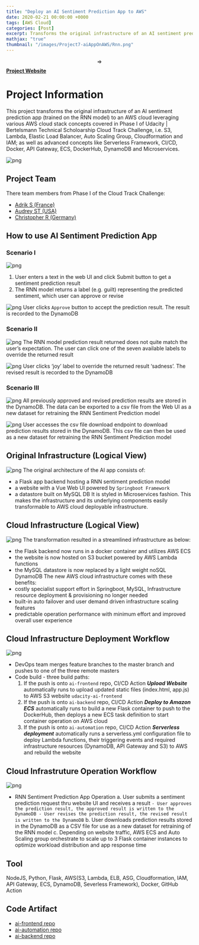 ```yaml
---
title: "Deploy an AI Sentiment Prediction App to AWS"
date: 2020-02-21 00:00:00 +0000
tags: [AWS Cloud]
categories: [Post]
excerpt: Transforms the original infrastructure of an AI sentiment prediction app (trained on the RNN model) to an AWS cloud deployable infrastructure.
mathjax: "true"
thumbnail: "/images/Project7-aiAppOnAWS/Rnn.png"
---
```


$$\Rightarrow$$ <a href="http://ai-frontend.s3-website-us-west-2.amazonaws.com/" target="_blank"><b>Project Website</b></a>

# Project Information
This project transforms the original infrastructure of an AI sentiment prediction app (trained on the RNN model) to an AWS cloud leveraging various AWS cloud stack concepts covered in Phase I of Udacity | Bertelsmann Technical Scholoarship Cloud Track Challenge, i.e. S3, Lambda, Elastic Load Balancer, Auto Scaling Group, Cloudformation and IAM; as well as advanced concepts like Serverless Framework, CI/CD, Docker, API Gateway, ECS, DockerHub, DynamoDB and Microservices.

![png](/images/Project7-aiAppOnAWS/cicdworkflow.png)

## Project Team
There team members from Phase I of the Cloud Track Challenge:
-  <a href="https://github.com/Adriks976" target="_blank">Adrik S (France)</a>
-  <a href="https://github.com/atan4583" target="_blank">Audrey ST (USA)</a>
-  <a href="https://github.com/christopherrauh" target="_blank">Christopher R (Germany)</a>

## How to use AI Sentiment Prediction App
### Scenario I
![png](/images/Project7-aiAppOnAWS/UC1a.png)
   1. User enters a text in the web UI and click Submit button to get a sentiment prediction result
   2. The RNN model returns a label (e.g. guilt) representing the predicted sentiment, which user can approve or revise

![png](/images/Project7-aiAppOnAWS/UC1b.png)
   User clicks `Approve` button to accept the prediction result. The result is recorded to the DynamoDB

### Scenario II
![png](/images/Project7-aiAppOnAWS/UC2a.png)
   The RNN model prediction result returned does not quite match the user’s expectation. The user can click one of the seven available labels to override the returned result

![png](/images/Project7-aiAppOnAWS/UC2b.png)
   User clicks ‘joy’ label to override the returned result ‘sadness’. The revised result is recorded to the DynamoDB

### Scenario III
![png](/images/Project7-aiAppOnAWS/UC3a.png)
   All previously approved and revised prediction results are stored in the DynamoDB. The data can be exported to a csv file from the Web UI as a new dataset for retraining the RNN Sentiment Prediction model

![png](/images/Project7-aiAppOnAWS/UC3b.png)
   User accesses the csv file download endpoint to download prediction results stored in the DynamoDB. This csv file can then be used as a new dataset for retraining the RNN Sentiment Prediction model

## Original Infrastructure (Logical View)
![png](/images/Project7-aiAppOnAWS/architecture-orig.png)
The original architecture of the AI app consists of:
- a Flask app backend hosting a RNN sentiment prediction model
- a website with a Vue Web UI powered by `Springboot Framework`
- a datastore built on MySQL DB
It is styled in Microservices fashion. This makes the infrastructure and its underlying components easily transformable to AWS cloud deployable infrastructure.

## Cloud Infrastructure (Logical View)
![png](/images/Project7-aiAppOnAWS/architecture-cloud.png)
The transformation resulted in a streamlined infrastructure as below:
- the Flask backend now runs in a docker container and utilizes AWS ECS
- the website is now hosted on S3 bucket powered by AWS Lambda functions
- the MySQL datastore is now replaced by a light weight noSQL DynamoDB
The new AWS cloud infrastructure comes with these benefits:
- costly specialist support effort in Springboot, MySQL, Infrastructure resource deployment & provisioning no longer needed
- built-in auto failover and user demand driven infrastructure scaling features
- predictable operation performance with minimum effort and improved overall user experience

## Cloud Infrastructure Deployment Workflow
![png](/images/Project7-aiAppOnAWS/depoywf.png)
- DevOps team merges feature branches to the master branch and pushes to one of the three remote masters
- Code build - three build paths:
   1. If the push is onto `ai-frontend` repo, CI/CD Action _**Upload Website**_ automatically runs to upload updated static files (index.html, app.js) to AWS S3 website `udacity-ai-frontend`
   2. If the push is onto `ai-backend` repo, CI/CD Action _**Deploy to Amazon ECS**_ automatically runs to build a new Flask container to push to the DockerHub, then deploys a new ECS task definition to start container operation on AWS cloud
   3. If the push is onto `ai-automation` repo, CI/CD Action _**Serverless deployment**_ automatically runs a serverless.yml configuration file to deploy Lambda functions, their triggering events and required infrastructure resources (DynamoDB, API Gateway and S3) to AWS and rebuild the website

## Cloud Infrastruture Operation Workflow
![png](/images/Project7-aiAppOnAWS/opswf.png)
- RNN Sentiment Prediction App Operation
   a. User submits a sentiment prediction request thru website UI and receives a result
      ```
      - User approves the prediction result, the approved result is written to the DynamoDB
      - User revises the prediction result, the revised result is written to the DynamoDB
      ```
   b. User downloads prediction results stored in the DynamoDB as a CSV file for use as a new dataset for retraining of the RNN model
   c. Depending on website traffic, AWS ECS and Auto Scaling group orchestrate to scale up to 3 Flask container instances to optimize workload distribution and app response time

## Tool
NodeJS, Python, Flask, AWS(S3, Lambda, ELB, ASG, Cloudformation, IAM, API Gateway, ECS, DynamoDB, Severless Framework), Docker, GitHub Action

## Code Artifact
-  <a href="https://github.com/bertelsmann-cloud-challenge-collaborate/ai-frontend" target="_blank">ai-frontend repo</a>
-  <a href="https://github.com/bertelsmann-cloud-challenge-collaborate/ai-automation" target="_blank">ai-automation repo</a>
-  <a href="https://github.com/bertelsmann-cloud-challenge-collaborate/ai-backend" target="_blank">ai-backend repo</a>
